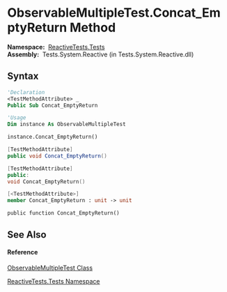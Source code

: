 # ObservableMultipleTest.Concat\_EmptyReturn Method

**Namespace:**  [ReactiveTests.Tests](ReactiveTests.Tests\ReactiveTests.Tests.md)  
**Assembly:**  Tests.System.Reactive (in Tests.System.Reactive.dll)

## Syntax

```vb
'Declaration
<TestMethodAttribute> _
Public Sub Concat_EmptyReturn
```

```vb
'Usage
Dim instance As ObservableMultipleTest

instance.Concat_EmptyReturn()
```

```csharp
[TestMethodAttribute]
public void Concat_EmptyReturn()
```

```c++
[TestMethodAttribute]
public:
void Concat_EmptyReturn()
```

```fsharp
[<TestMethodAttribute>]
member Concat_EmptyReturn : unit -> unit 
```

```jscript
public function Concat_EmptyReturn()
```

## See Also

#### Reference

[ObservableMultipleTest Class](ObservableMultipleTest\ObservableMultipleTest.md)

[ReactiveTests.Tests Namespace](ReactiveTests.Tests\ReactiveTests.Tests.md)





